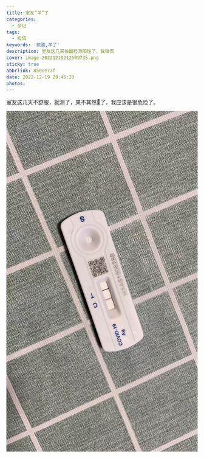```yaml
---
title: 室友“羊”了
categories:
  - 杂记
tags:
  - 疫情
keywords: '核酸,羊了'
description: 室友这几天核酸检测阳性了，我很慌
cover: image-20221219212509735.png
sticky: true
abbrlink: 850ce73f
date: 2022-12-19 20:46:23
photos:
---
```


室友这几天不舒服，就测了，果不其然🐑了，我应该是很危险了。

![抗原检测阳性](20221219/image-20221219212509735.png)
